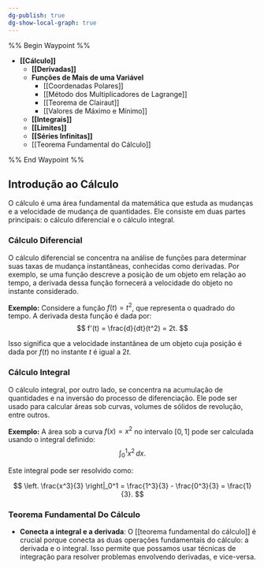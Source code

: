 ```yaml
---
dg-publish: true
dg-show-local-graph: true
---
```


%% Begin Waypoint %%

- **[[Cálculo]]**
	- **[[Derivadas]]**
	- **Funções de Mais de uma Variável**
		- [[Coordenadas Polares]]
		- [[Método dos Multiplicadores de Lagrange]]
		- [[Teorema de Clairaut]]
		- [[Valores de Máximo e Mínimo]]
	- **[[Integrais]]**
	- **[[Limites]]**
	- **[[Séries Infinitas]]**
	- [[Teorema Fundamental do Cálculo]]

%% End Waypoint %%

## Introdução ao Cálculo

O cálculo é uma área fundamental da matemática que estuda as mudanças e a velocidade de mudança de quantidades. Ele consiste em duas partes principais: o cálculo diferencial e o cálculo integral.

### Cálculo Diferencial

O cálculo diferencial se concentra na análise de funções para determinar suas taxas de mudança instantâneas, conhecidas como derivadas. Por exemplo, se uma função descreve a posição de um objeto em relação ao tempo, a derivada dessa função fornecerá a velocidade do objeto no instante considerado.

**Exemplo:**
Considere a função $f(t) = t^2$, que representa o quadrado do tempo. A derivada desta função é dada por:
$$
f'(t) = \frac{d}{dt}(t^2) = 2t.
$$

Isso significa que a velocidade instantânea de um objeto cuja posição é dada por $f(t)$ no instante $t$ é igual a $2t$.

### Cálculo Integral

O cálculo integral, por outro lado, se concentra na acumulação de quantidades e na inversão do processo de diferenciação. Ele pode ser usado para calcular áreas sob curvas, volumes de sólidos de revolução, entre outros.

**Exemplo:**
A área sob a curva $f(x) = x^2$ no intervalo $[0, 1]$ pode ser calculada usando o integral definido:
$$
\int_{0}^{1} x^2 \, dx.
$$

Este integral pode ser resolvido como:

$$
\left. \frac{x^3}{3} \right|_0^1 = \frac{1^3}{3} - \frac{0^3}{3} = \frac{1}{3}.
$$

### Teorema Fundamental Do Cálculo

- **Conecta a integral e a derivada**: O [[teorema fundamental do cálculo]] é crucial porque conecta as duas operações fundamentais do cálculo: a derivada e o integral. Isso permite que possamos usar técnicas de integração para resolver problemas envolvendo derivadas, e vice-versa.

